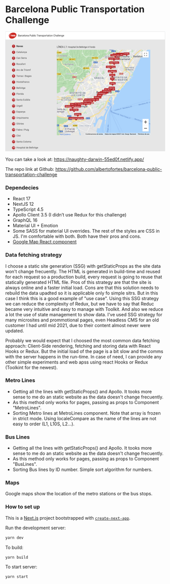 # Barcelona Public Transportation Challenge

![Barcelona Public transportation screenshot](https://raw.githubusercontent.com/albertofortes/barcelona-public-transportation-challenge/main/public/images/barcelona-challenge.png?token=AALAU7C5OWQPX42LFQROUTDBV4YT6)

You can take a look at: https://naughty-darwin-55ed0f.netlify.app/

The repo link at Github: https://github.com/albertofortes/barcelona-public-transportation-challenge

### Dependecies

- React 17
- NextJS 12
- TypeScript 4.5
- Apollo Client 3.5 (I didn’t use Redux for this challenge)
- GraphQL 16
- Material UI + Emotion
- Some SASS for material UI overrides. The rest of the styles are CSS in JS. I'm comfortable with both. Both have their pros and cons.
- [Google Map React component](https://www.npmjs.com/package/google-map-react)

### Data fetching strategy

I choose a static site generation (SSG) with getStaticProps as the site data won't change frecuently. The HTML is generated in build-time and reused for each request so a production build, every request is going to reuse that statically generated HTML file.
Pros of this strategy are that the site is always online and a faster initial load. Cons are that this solution needs to rebuild the data upadted so it is applicable only fo simple sitrs. But in this case I think this is a good example of "use case".
Using this SSG strategy we can reduce the complexity of Redux, but we have to say that Reduc became very intuitive and easy to manage with Toolkit. And also we reduce a lot the use of state management to show data.
I've used SSG strategy for many microsites and prommotional pages, even Headless CMS for an old customer I had until mid 2021, due to their content almost never were updated.

Probably we would expect that I choosed the most common data fetching approach: Client-Side rendering, fetching and storing data with React Hooks or Redux. But the initial load of the page is a bit slow and the comms with the server happens in the run-time. In case of need, I can provide any other simple experiments and web apss using react Hooks or Redux (Toolkint for the newest).

### Metro Lines

- Getting all the lines with getStaticProps() and Apollo. It tooks more sense to me do an static website as the data doesn't change frecuently.
- As this method only works for pages, passing as props to Component "MetroLines".
- Sorting Metro lines at MetroLines component. Note that array is frozen in strict mode. Using localeCompare as the name of the lines are not easy to order (L1, L10S, L2...).

### Bus Lines

- Getting all the lines with getStaticProps() and Apollo. It tooks more sense to me do an static website as the data doesn't change frecuently.
- As this method only works for pages, passing as props to Component "BusLines".
- Sorting Bus lines by ID number. Simple sort algorithm for numbers.

### Maps

Google maps show the location of the metro stations or the bus stops.

### How to set up

This is a [Next.js](https://nextjs.org/) project bootstrapped with [`create-next-app`](https://github.com/vercel/next.js/tree/canary/packages/create-next-app).

Run the development server:

```bash
yarn dev
```

To build:

```bash
yarn build
```

To start server:

```bash
yarn start
```
